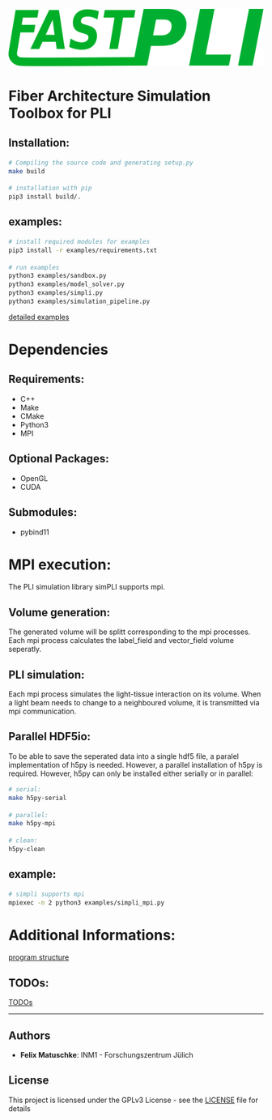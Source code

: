 <!-- 
________             ___________________________
___  __/_____ _________  /___  __ \__  /____  _/
__  /_ _  __ `/_  ___/  __/_  /_/ /_  /  __  /  
_  __/ / /_/ /_(__  )/ /_ _  ____/_  /____/ /   
/_/    \__,_/ /____/ \__/ /_/     /_____/___/    
-->
![](logo.png)

# Fiber Architecture Simulation Toolbox for PLI

## Installation:
```sh
# Compiling the source code and generating setup.py
make build

# installation with pip
pip3 install build/.
```

## examples:

```sh
# install required modules for examples
pip3 install -r examples/requirements.txt

# run examples
python3 examples/sandbox.py
python3 examples/model_solver.py
python3 examples/simpli.py
python3 examples/simulation_pipeline.py
```

[detailed examples](docs/examples.md)

# Dependencies
## Requirements:
 - C++
 - Make
 - CMake
 - Python3
 - MPI

## Optional Packages:
 - OpenGL
 - CUDA

## Submodules:
 - pybind11

# MPI execution:
The PLI simulation library simPLI supports mpi.

## Volume generation:
The generated volume will be splitt corresponding to the mpi processes. Each mpi process calculates the label_field and vector_field volume seperatly.

## PLI simulation:
Each mpi process simulates the light-tissue interaction on its volume. When a light beam needs to change to a neighboured volume, it is transmitted via mpi communication.

## Parallel HDF5io:
To be able to save the seperated data into a single hdf5 file, a paralel implementation of h5py is needed. However, a parallel installation of h5py is required. However, h5py can only be installed either serially or in parallel:
```sh
# serial:
make h5py-serial

# parallel:
make h5py-mpi

# clean:
h5py-clean
```

## example:
```sh
# simpli supports mpi 
mpiexec -n 2 python3 examples/simpli_mpi.py
```

# Additional Informations:
[program structure](docs/structure.md)

## TODOs:
[TODOs](docs/TODO.md)


---
## Authors
* **Felix Matuschke**: INM1 - Forschungszentrum Jülich


## License
This project is licensed under the GPLv3 License - see the [LICENSE](LICENSE) file for details
